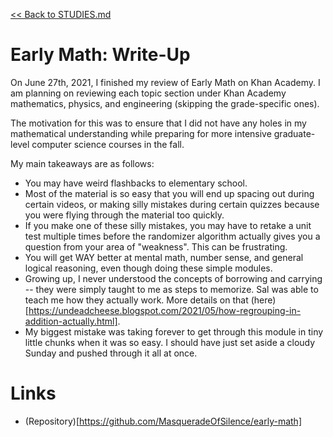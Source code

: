 [<< Back to STUDIES.md](../../STUDIES.md)
# Early Math: Write-Up
On June 27th, 2021, I finished my review of Early Math on Khan Academy. I am planning on reviewing each topic section under Khan Academy mathematics, physics, and engineering (skipping the grade-specific ones). 

The motivation for this was to ensure that I did not have any holes in my mathematical understanding while preparing for more intensive graduate-level computer science courses in the fall. 

My main takeaways are as follows: 
- You may have weird flashbacks to elementary school. 
- Most of the material is so easy that you will end up spacing out during certain videos, or making silly mistakes during certain quizzes because you were flying through the material too quickly. 
- If you make one of these silly mistakes, you may have to retake a unit test multiple times before the randomizer algorithm actually gives you a question from your area of "weakness". This can be frustrating. 
- You will get WAY better at mental math, number sense, and general logical reasoning, even though doing these simple modules. 
- Growing up, I never understood the concepts of borrowing and carrying -- they were simply taught to me as steps to memorize. Sal was able to teach me how they actually work. More details on that (here)[https://undeadcheese.blogspot.com/2021/05/how-regrouping-in-addition-actually.html].
- My biggest mistake was taking forever to get through this module in tiny little chunks when it was so easy. I should have just set aside a cloudy Sunday and pushed through it all at once. 

# Links
- (Repository)[https://github.com/MasqueradeOfSilence/early-math]
